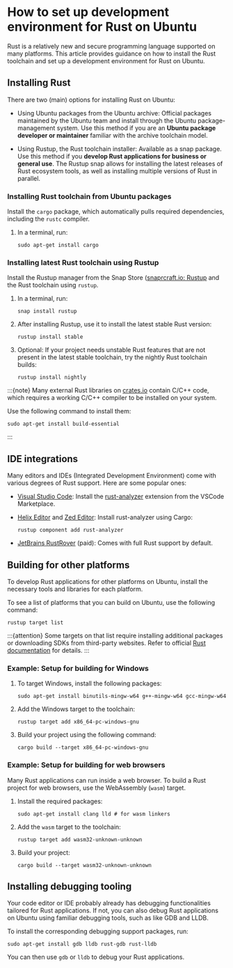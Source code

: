 # How to set up development environment for Rust on Ubuntu

Rust is a relatively new and secure programming language supported on many platforms. This article provides guidance on how to install the Rust toolchain and set up a development environment for Rust on Ubuntu.


## Installing Rust

There are two (main) options for installing Rust on Ubuntu:

* Using Ubuntu packages from the Ubuntu archive: Official packages maintained by the Ubuntu team and install through the Ubuntu package-management system. Use this method if you are an **Ubuntu package developer or maintainer** familiar with the archive toolchain model.

* Using Rustup, the Rust toolchain installer: Available as a snap package. Use this method if you **develop Rust applications for business or general use**. The Rustup snap allows for installing the latest releases of Rust ecosystem tools, as well as installing multiple versions of Rust in parallel.


### Installing Rust toolchain from Ubuntu packages

Install the `cargo` package, which automatically pulls required dependencies, including the `rustc` compiler.

1. In a terminal, run:

    ```
    sudo apt-get install cargo
    ```


### Installing latest Rust toolchain using Rustup

Install the Rustup manager from the Snap Store ([snaprcraft.io: Rustup](https://snapcraft.io/rustup) and the Rust toolchain using `rustup`.

1. In a terminal, run:

    ```
    snap install rustup
    ```

2. After installing Rustup, use it to install the latest stable Rust version:

    ```
    rustup install stable
    ```

3. Optional: If your project needs unstable Rust features that are not present in the latest stable toolchain, try the nightly Rust toolchain builds:

    ```
    rustup install nightly
    ```

:::{note}
Many external Rust libraries on [crates.io](https://crates.io) contain C/C++ code, which requires a working C/C++ compiler to be installed on your system.

Use the following command to install them:

```
sudo apt-get install build-essential
```
:::


## IDE integrations

Many editors and IDEs (Integrated Development Environment) come with various degrees of Rust support. Here are some popular ones:

- [Visual Studio Code](https://snapcraft.io/code): Install the [rust-analyzer](https://marketplace.visualstudio.com/items?itemName=rust-lang.rust-analyzer) extension from the VSCode Marketplace.

- [Helix Editor](https://helix-editor.com/) and [Zed Editor](https://zed.dev/): Install rust-analyzer using Cargo:

    ```
    rustup component add rust-analyzer
    ```

- [JetBrains RustRover](https://snapcraft.io/rustrover) (paid): Comes with full Rust support by default.


## Building for other platforms

To develop Rust applications for other platforms on Ubuntu, install the necessary tools and libraries for each platform.

To see a list of platforms that you can build on Ubuntu, use the following command:

```
rustup target list
```

:::{attention}
Some targets on that list require installing additional packages or downloading SDKs from third-party websites. Refer to official [Rust documentation](https://doc.rust-lang.org/rustc/platform-support.html) for details.
:::


### Example: Setup for building for Windows

1. To target Windows, install the following packages:

    ```
    sudo apt-get install binutils-mingw-w64 g++-mingw-w64 gcc-mingw-w64
    ```

2. Add the Windows target to the toolchain:

    ```
    rustup target add x86_64-pc-windows-gnu
    ```

3. Build your project using the following command:

    ```
    cargo build --target x86_64-pc-windows-gnu
    ```


### Example: Setup for building for web browsers

Many Rust applications can run inside a web browser. To build a Rust project for web browsers, use the WebAssembly (`wasm`) target.

1. Install the required packages:

    ```
    sudo apt-get install clang lld # for wasm linkers
    ```

2. Add the `wasm` target to the toolchain:

    ```
    rustup target add wasm32-unknown-unknown
    ```

3. Build your project:

    ```
    cargo build --target wasm32-unknown-unknown
    ```


## Installing debugging tooling

Your code editor or IDE probably already has debugging functionalities tailored for Rust applications. If not, you can also debug Rust applications on Ubuntu using familiar debugging tools, such as like GDB and LLDB.

To install the corresponding debugging support packages, run:

```
sudo apt-get install gdb lldb rust-gdb rust-lldb
```

You can then use `gdb` or `lldb` to debug your Rust applications.
